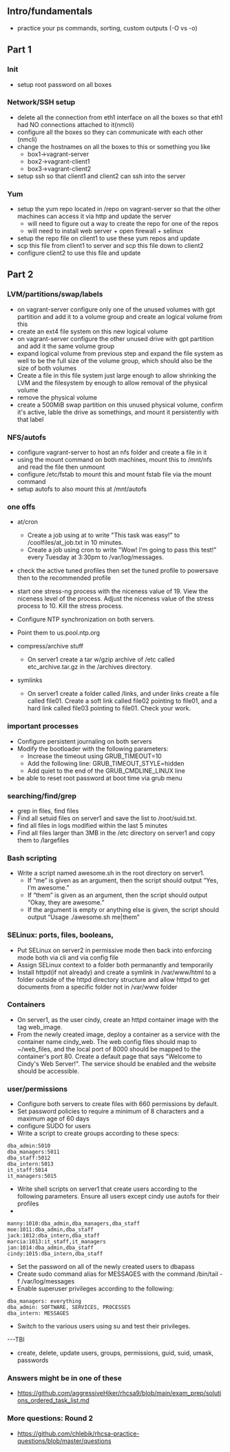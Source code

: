 ## Intro/fundamentals
* practice your ps commands, sorting, custom outputs (-O vs -o)


## Part 1
### Init
* setup root password on all boxes

### Network/SSH setup
* delete all the connection from eth1 interface on all the boxes so that eth1 had NO connections attached to it(nmcli)
* configure all the boxes so they can communicate with each other (nmcli)
* change the hostnames on all the boxes to this or something you like
    * box1->vagrant-server
    * box2->vagrant-client1
    * box3->vagrant-client2
* setup ssh so that client1 and client2 can ssh into the server

### Yum
* setup the yum repo located in /repo on vagrant-server so that the other machines can access it via http and update the server
    * will need to figure out a way to create the repo for one of the repos
    * will need to install web server + open firewall + selinux
* setup the repo file on client1 to use these yum repos and update 
* scp this file from client1 to server and scp this file down to client2 
* configure client2 to use this file and update


## Part 2
### LVM/partitions/swap/labels
* on vagrant-server configure only one of the unused volumes with gpt partition and add it to a volume group and create an logical volume from this
* create an ext4 file system on this new logical volume
* on vagrant-server configure the other unused drive with gpt partition and add it the same volume group 
* expand logical volume from previous step and expand the file system as well to be the full size of the volume group, which should also be the size of both volumes
* Create a file in this file system just large enough to allow shrinking the LVM and the filesystem by enough to allow removal of the physical volume
* remove the physical volume
* create a 500MiB swap partition on this unused physical volume, confirm it's active,  lable the drive as somethings, and mount it persistently with that label

### NFS/autofs
* configure vagrant-server to host an nfs folder and create a file in it 
* using the mount command on both machines, mount this to /mnt/nfs and read the file then unmount
* configure /etc/fstab to mount this and mount fstab file via the mount command
* setup autofs to also mount this at /mnt/autofs

### one offs
* at/cron
    * Create a job using at to write "This task was easy!" to /coolfiles/at_job.txt in 10 minutes.
    * Create a job using cron to write "Wow! I'm going to pass this test!" every Tuesday at 3:30pm to /var/log/messages.

* check the active tuned profiles then set the tuned profile to powersave then to the recommended profile

* start one stress-ng process with the niceness value of 19. View the niceness level of the process. Adjust the niceness value of the stress process to 10. Kill the stress process.

* Configure NTP synchronization on both servers. 
* Point them to us.pool.ntp.org

* compress/archive stuff 
    * On server1 create a tar w/gzip archive of /etc called etc_archive.tar.gz in the /archives directory.
* symlinks
    *  On server1 create a folder called /links, and under links create a file called file01. Create a soft link called file02 pointing to file01, and a hard link called file03 pointing to file01. Check your work.

### important processes
* Configure persistent journaling on both servers
* Modify the bootloader with the following parameters:
    * Increase the timeout using GRUB_TIMEOUT=10
    * Add the following line: GRUB_TIMEOUT_STYLE=hidden
    * Add quiet to the end of the GRUB_CMDLINE_LINUX line
* be able to reset root password at boot time via grub menu

### searching/find/grep
* grep in files, find files
* Find all setuid files on server1 and save the list to /root/suid.txt.
* find all files in logs modified within the last 5 minutes
* Find all files larger than 3MB in the /etc directory on server1 and copy them to /largefiles



### Bash scripting
* Write a script named awesome.sh in the root directory on server1.
    * If “me” is given as an argument, then the script should output “Yes, I’m awesome.”
    * If “them” is given as an argument, then the script should output “Okay, they are awesome.”
    * If the argument is empty or anything else is given, the script should output “Usage ./awesome.sh me|them”

### SELinux: ports, files, booleans,
* Put SELinux on server2 in permissive mode then back into enforcing mode both via cli and via config file
* Assign SELinux context to a folder both permanantly and temporarily
* Install httpd(if not already) and create a symlink in /var/www/html to a folder outside of the httpd directory structure and allow httpd to get documents from a specific folder not in /var/www folder

### Containers
* On server1, as the user cindy, create an httpd container image with the tag web_image.
* From the newly created image, deploy a container as a service with the container name cindy_web. The web config files should map to ~/web_files, and the local port of 8000 should be mapped to the container's port 80. Create a default page that says "Welcome to Cindy's Web Server!". The service should be enabled and the website should be accessible.

### user/permissions
* Configure both servers to create files with 660 permissions by default.
* Set password policies to require a minimum of 8 characters and a maximum age of 60 days
* configure SUDO for users
* Write a script to create groups according to these specs:
```
dba_admin:5010
dba_managers:5011
dba_staff:5012
dba_intern:5013
it_staff:5014
it_managers:5015
```
* Write shell scripts on server1 that create users according to the following parameters. Ensure all users except cindy use autofs for their profiles
* 
```
manny:1010:dba_admin,dba_managers,dba_staff
moe:1011:dba_admin,dba_staff
jack:1012:dba_intern,dba_staff
marcia:1013:it_staff,it_managers
jan:1014:dba_admin,dba_staff
cindy:1015:dba_intern,dba_staff
```
* Set the password on all of the newly created users to dbapass
* Create sudo command alias for MESSAGES with the command /bin/tail -f /var/log/messages
* Enable superuser privileges according to the following:
```
dba_managers: everything
dba_admin: SOFTWARE, SERVICES, PROCESSES
dba_intern: MESSAGES
```
*  Switch to the various users using su and test their privileges.


---TBI
* create, delete, update users, groups, permissions, guid, suid, umask, passwords


### Answers might be in one of these
* https://github.com/aggressiveHiker/rhcsa9/blob/main/exam_prep/solutions_ordered_task_list.md

### More questions: Round 2
* https://github.com/chlebik/rhcsa-practice-questions/blob/master/questions